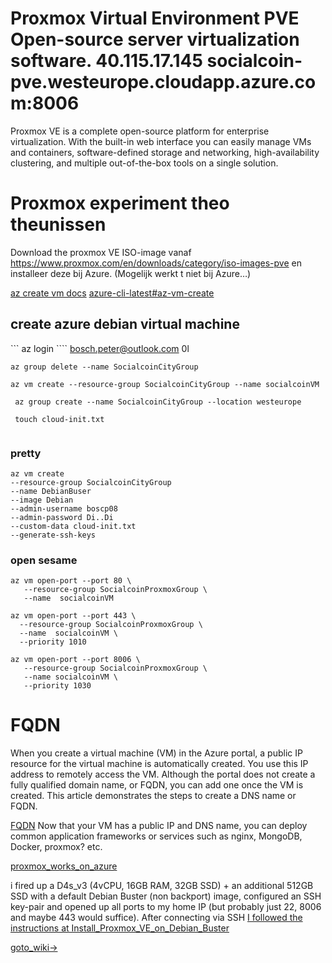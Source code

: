 # Proxmox Virtual Environment PVE  Open-source server virtualization software. 40.115.17.145 socialcoin-pve.westeurope.cloudapp.azure.com:8006

Proxmox VE is a complete open-source platform for enterprise virtualization. With the built-in web interface you can easily manage VMs and containers, software-defined storage and networking, high-availability clustering, and multiple out-of-the-box tools on a single solution.


# Proxmox experiment  theo theunissen

Download the proxmox VE ISO-image vanaf https://www.proxmox.com/en/downloads/category/iso-images-pve 
en installeer deze bij Azure. (Mogelijk werkt t niet bij Azure…)

[az create vm docs](https://docs.microsoft.com/en-us/cli/azure/vm?view=azure-cli-latest)
[azure-cli-latest#az-vm-create](https://docs.microsoft.com/en-us/cli/azure/vm?view=azure-cli-latest#az-vm-create)

## create azure debian virtual machine
``` az login ````  bosch.peter@outlook.com 0l

```` az group delete --name SocialcoinCityGroup ````

```` az vm create --resource-group SocialcoinCityGroup --name socialcoinVM ````

```` az group create --name SocialcoinCityGroup --location westeurope````

```` touch cloud-init.txt````

````az vm create   --resource-group SocialcoinCityGroup    --name  DebianBuster   --image Debian   --admin-username boscp08   --admin-password Di_Di   --custom-data cloud-init.txt   --generate-ssh-keys 
````

### pretty
````
az vm create
--resource-group SocialcoinCityGroup
--name DebianBuser
--image Debian
--admin-username boscp08
--admin-password Di..Di
--custom-data cloud-init.txt
--generate-ssh-keys
````


### open sesame

````
az vm open-port --port 80 \
   --resource-group SocialcoinProxmoxGroup \
   --name  socialcoinVM
````

````
az vm open-port --port 443 \
  --resource-group SocialcoinProxmoxGroup \
  --name  socialcoinVM \
  --priority 1010
````

````
az vm open-port --port 8006 \
   --resource-group SocialcoinProxmoxGroup \
   --name socialcoinVM \
   --priority 1030
````

# FQDN
When you create a virtual machine (VM) in the Azure portal, a public IP resource for the virtual machine is automatically created. You use this IP address to remotely access the VM. Although the portal does not create a fully qualified domain name, or FQDN, you can add one once the VM is created. This article demonstrates the steps to create a DNS name or FQDN.

[FQDN](https://docs.microsoft.com/en-us/azure/virtual-machines/linux/portal-create-fqdn)
Now that your VM has a public IP and DNS name, you can deploy common application frameworks or services such as nginx, MongoDB, Docker, proxmox? etc.


[proxmox_works_on_azure](https://www.reddit.com/r/Proxmox/comments/cp2xrp/proxmox_works_on_azure/)

i fired up a D4s_v3 (4vCPU, 16GB RAM, 32GB SSD) + an additional 512GB SSD with a default Debian Buster (non backport) image, configured an SSH key-pair and opened up all ports to my home IP (but probably just 22, 8006 and maybe 443 would suffice).
After connecting via SSH [I followed the instructions at Install_Proxmox_VE_on_Debian_Buster](https://pve.proxmox.com/wiki/Install_Proxmox_VE_on_Debian_Buster)


[goto_wiki->](https://github.com/boschpeter/proxmox/wiki/Install_Proxmox_VE_on_Debian_Buster)
